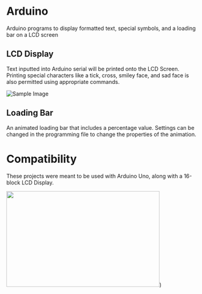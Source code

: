 # Arduino
Arduino programs to display formatted text, special symbols, and a loading bar on a LCD screen

## LCD Display

Text inputted into Arduino serial will be printed onto the LCD Screen.
Printing special characters like a tick, cross, smiley face, and sad face is also permitted using appropriate commands.

![Sample Image](http://i.imgur.com/EDJbX0i.jpg)

## Loading Bar

An animated loading bar that includes a percentage value. Settings can be changed in the programming file to change the properties of the animation.

# Compatibility

These projects were meant to be used with Arduino Uno, along with a 16-block LCD Display.

<img src="http://i.imgur.com/vSSKl5k.jpg" width="400" height ="250">)
